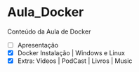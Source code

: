 # Aula_Docker

Conteúdo da Aula de Docker

- [ ]  Apresentação
- [X]  Docker Instalação | Windows e Linux
- [X]  Extra: Vídeos | PodCast | Livros | Music
